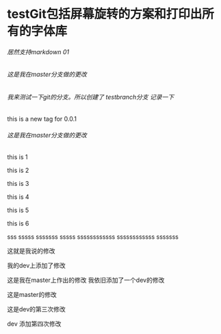 # testGit包括屏幕旋转的方案和打印出所有的字体库


###### 居然支持markdown 01





###### 这是我在master分支做的更改 


###### 我来测试一下git的分支。所以创建了 testbranch分支  记录一下

this is a new tag for 0.0.1 





###### 这是我在master分支做的更改 




this is 1


this is 2


this is 3 


this is 4

this is 5

this is 6

sss
sssss
sssssss
sssss
ssssssssssss
ssssssssssss
sssssss



这就是我说的修改




我的dev上添加了修改

这是我在master上作出的修改
我依旧添加了一个dev的修改


这是master的修改


这是dev的第三次修改



dev 添加第四次修改

